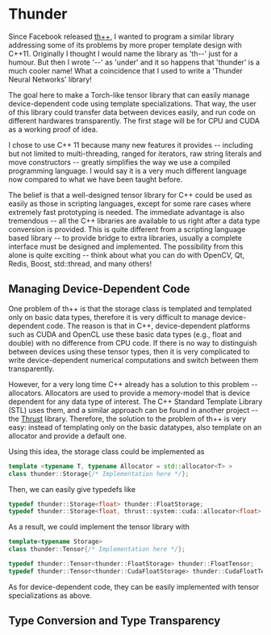 Thunder
=======

Since Facebook released [th++](http://example.com/), I wanted to program a similar library addressing some of its problems by more proper template design with C++11. Originally I thought I would name the library as 'th--' just for a humour. But then I wrote '--' as 'under' and it so happens that 'thunder' is a much cooler name! What a coincidence that I used to write a 'Thunder Neural Networks' library!

The goal here to make a Torch-like tensor library that can easily manage device-dependent code using template specializations. That way, the user of this library could transfer data between devices easily, and run code on different hardwares transparently. The first stage will be for CPU and CUDA as a working proof of idea.

I chose to use C++ 11 because many new features it provides -- including but not limited to multi-threading, ranged for iterators, raw string literals and move constructors -- greatly simplifies the way we use a compiled programming language. I would say it is a very much different language now compared to what we have been taught before.

The belief is that a well-designed tensor library for C++ could be used as easily as those in scripting languages, except for some rare cases where extremely fast prototyping is needed. The immediate advantage is also tremendous -- all the C++ libraries are available to us right after a data type conversion is provided. This is quite different from a scripting language based library -- to provide bridge to extra libraries, usually a complete interface must be designed and implemented. The possibility from this alone is quite exciting -- think about what you can do with OpenCV, Qt, Redis, Boost, std::thread, and many others!

Managing Device-Dependent Code
------

One problem of th++ is that the storage class is templated and templated only on basic data types, therefore it is very difficult to manage device-dependent code. The reason is that in C++, device-dependent platforms such as CUDA and OpenCL use these basic data types (e.g., float and double) with no difference from CPU code. If there is no way to distinguish between devices using these tensor types, then it is very complicated to write device-dependent numerical computations and switch between them transparently.

However, for a very long time C++ already has a solution to this problem -- allocators. Allocators are used to provide a memory-model that is device dependent for any data type of interest. The C++ Standard Template Library (STL) uses them, and a similar approach can be found in another project -- the [Thrust](http://thrust.github.io) library. Therefore, the solution to the problem of th++ is very easy: instead of templating only on the basic datatypes, also template on an allocator and provide a default one.

Using this idea, the storage class could be implemented as
```cpp
template <typename T, typename Allocator = std::allocator<T> >
class thunder::Storage{/* Implementation here */};
```

Then, we can easily give typedefs like
```cpp
typedef thunder::Storage<float> thunder::FloatStorage;
typedef thunder::Storage<float, thrust::system::cuda::allocator<float> > thunder::CudaFloatStorage;
```

As a result, we could implement the tensor library with
```cpp
template<typename Storage>
class thunder::Tensor{/* Implementation here */};

typedef thunder::Tensor<thunder::FloatStorage> thunder::FloatTensor;
typedef thunder::Tensor<thunder::CudaFloatStorage> thunder::CudaFloatTensor;
```

As for device-dependent code, they can be easily implemented with tensor specializations as above.

Type Conversion and Type Transparency
------

